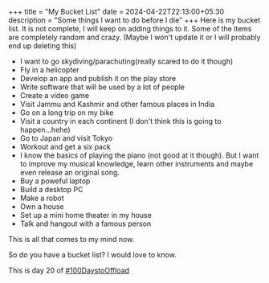 +++
title = "My Bucket List"
date = 2024-04-22T22:13:00+05:30
description = "Some things I want to do before I die"
+++
Here is my bucket list. It is not complete, I will keep on adding things to it. Some of the items are completely random and crazy. (Maybe I won't update it or I will probably end up deleting this)

- I want to go skydiving/parachuting(really scared to do it though)
- Fly in a helicopter
- Develop an app and publish it on the play store
- Write software that will be used by a lot of people
- Create a video game
- Visit Jammu and Kashmir and other famous places in India
- Go on a long trip on my bike
- Visit a country in each continent (I don't think this is going to happen...hehe)
- Go to Japan and visit Tokyo
- Workout and get a six pack
- I know the basics of playing the piano (not good at it though). But I want to improve my musical knowledge, learn other instruments and maybe even release an original song.
- Buy a poweful laptop
- Build a desktop PC
- Make a robot
- Own a house
- Set up a mini home theater in my house
- Talk and hangout with a famous person

This is all that comes to my mind now.

So do you have a bucket list? I would love to know.

This is day 20 of [#100DaystoOffload](https://100daystooffload.com)

